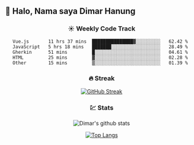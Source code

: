 ## 👋 Halo, Nama saya **Dimar Hanung**

<center>

### :sunny: Weekly Code Track
<!--START_SECTION:waka-->
```text
Vue.js       11 hrs 37 mins  ███████████████▓░░░░░░░░░   62.42 % 
JavaScript   5 hrs 18 mins   ███████░░░░░░░░░░░░░░░░░░   28.49 % 
Gherkin      51 mins         █░░░░░░░░░░░░░░░░░░░░░░░░   04.61 % 
HTML         25 mins         ▓░░░░░░░░░░░░░░░░░░░░░░░░   02.28 % 
Other        15 mins         ▒░░░░░░░░░░░░░░░░░░░░░░░░   01.39 % 
```
<!--END_SECTION:waka-->

### :fire: Streak

[![GitHub Streak](http://github-readme-streak-stats.herokuapp.com?user=dimar-hanung)](https://git.io/streak-stats)

### :chart: Stats

![Dimar's github stats](https://github-readme-stats.vercel.app/api?username=dimar-hanung&show_icons=true&theme=vue)

[![Top Langs](https://github-readme-stats.vercel.app/api/top-langs/?username=dimar-hanung)](#)

</center>
